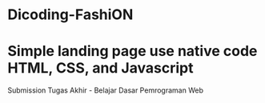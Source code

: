 # Dicoding-FashiON
Simple landing page use native code HTML, CSS, and Javascript
==
Submission Tugas Akhir - Belajar Dasar Pemrograman Web
